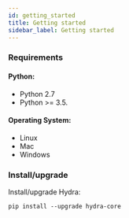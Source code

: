 ```yaml
---
id: getting_started
title: Getting started
sidebar_label: Getting started
---
```

### Requirements
#### Python:
* Python 2.7
* Python >= 3.5.

#### Operating System:
* Linux
* Mac
* Windows


### Install/upgrade
Install/upgrade Hydra:
```
pip install --upgrade hydra-core
```
